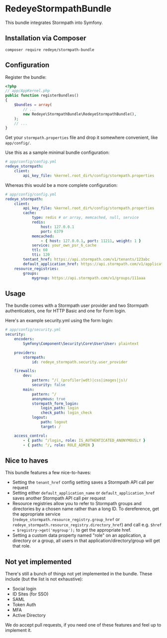 # RedeyeStormpathBundle

This bundle integrates Stormpath into Symfony.

## Installation via Composer

    composer require redeye/stormpath-bundle

## Configuration
Register the bundle:

```php
<?php
// app/AppKernel.php
public function registerBundles()
{
    $bundles = array(
        // ...
        new Redeye\StormpathBundle\RedeyeStormpathBundle(),
    );
    // ...
}
```

Get your `stormpath.properties` file and drop it somewhere convenient, like `app/config/`.

Use this as a sample minimal bundle configuration:

```yaml
# app/config/config.yml
redeye_stormpath:
    client:
        api_key_file: %kernel.root_dir%/config/stormpath.properties
```

Whereas this would be a more complete configuration:

```yaml
# app/config/config.yml
redeye_stormpath:
    client:
        api_key_file: %kernel.root_dir%/config/stormpath.properties
        cache:
            type: redis # or array, memcached, null, service
            redis:
                host: 127.0.0.1
                port: 6379
            memcached:
            	- { host: 127.0.0.1, port: 11211, weight: 1 }
            service: your_own_psr_6_cache
            ttl: 60
            tti: 120
        tentant_href: https://api.stormpath.com/v1/tenants/123abc
        default_application_href: https://api.stormpath.com/v1/applications/124abd
    resource_registries:
        groups:
            mygroup: https://api.stormpath.com/v1/groups/111aaa

```

## Usage

The bundle comes with a Stormpath user provider and two Stormpath authenticators, one for HTTP Basic and one for Form login.

Here's an example security.yml using the form login:

```yaml
# app/config/security.yml
security:
    encoders:
        Symfony\Component\Security\Core\User\User: plaintext

    providers:
        stormpath:
            id: redeye_stormpath.security.user_provider

    firewalls:
        dev:
            pattern: ^/(_(profiler|wdt)|css|images|js)/
            security: false
        main:
            pattern: ^/
            anonymous: true
            stormpath_form_login:
                login_path: login
                check_path: login_check
            logout:
                path: logout
                target: /

    access_control:
        - { path: ^/login, role: IS_AUTHENTICATED_ANONYMOUSLY }
        - { path: ^/, role: ROLE_ADMIN }
```

## Nice to haves

This bundle features a few nice-to-haves:

* Setting the `tenant_href` config setting saves a Stormpath API call per request
* Setting either `default_application_name` or `default_application_href` saves another Stormpath API call per request
* Resource registries allow you to refer to Stormpath groups and directories by a chosen name rather than a long ID. To dereference, get the appropriate service (`redeye_stormpath.resource_registry.group_href` or `redeye_stormpath.resource_registry.directory_href`) and call e.g. `$href = $registry->get('mygroup');` to get the appropriate href.
* Setting a custom data property named "role" on an application, a directory or a group, all users in that application/directory/group will get that role.

## Not yet implemented

There's still a bunch of things not yet implemented in the bundle. These include (but the list is not exhaustive):

* Social login
* ID Sites (for SSO)
* SAML
* Token Auth
* MFA
* Active Directory

We do accept pull requests, if you need one of these features and feel up to implement it.
